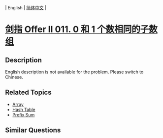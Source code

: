 
| English | [简体中文](README.md) |

# [剑指 Offer II 011. 0 和 1 个数相同的子数组](https://leetcode-cn.com/problems/A1NYOS/)

## Description

<p>English description is not available for the problem. Please switch to Chinese.</p>


## Related Topics

- [Array](https://leetcode-cn.com/tag/array)
- [Hash Table](https://leetcode-cn.com/tag/hash-table)
- [Prefix Sum](https://leetcode-cn.com/tag/prefix-sum)

## Similar Questions


